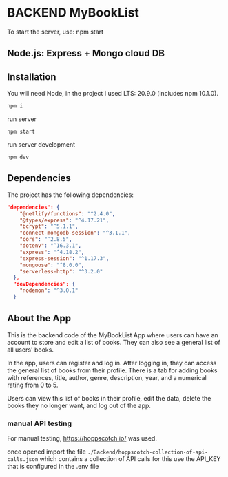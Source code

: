 # BACKEND MyBookList

To start the server, use: npm start

## Node.js: Express + Mongo cloud DB

## Installation
You will need Node, in the project I used LTS: 20.9.0 (includes npm 10.1.0).

```bash
npm i
```

run server
```
npm start
```
run server development
```
npm dev
```
## Dependencies

The project has the following dependencies:

```json
"dependencies": {
    "@netlify/functions": "^2.4.0",
    "@types/express": "^4.17.21",
    "bcrypt": "^5.1.1",
    "connect-mongodb-session": "^3.1.1",
    "cors": "^2.8.5",
    "dotenv": "^16.3.1",
    "express": "^4.18.2",
    "express-session": "^1.17.3",
    "mongoose": "^8.0.0",
    "serverless-http": "^3.2.0"
  },
  "devDependencies": {
    "nodemon": "^3.0.1"
  }
```
## About the App

This is the backend code of the MyBookList App where users can have an account to store and edit a list of books. They can also see a general list of all users' books.

In the app, users can register and log in. After logging in, they can access the general list of books from their profile. There is a tab for adding books with references, title, author, genre, description, year, and a numerical rating from 0 to 5. 

Users can view this list of books in their profile, edit the data, delete the books they no longer want, and log out of the app.

### manual API testing

For manual testing, https://hoppscotch.io/ was used.

once opened import the file `./Backend/hoppscotch-collection-of-api-calls.json` which contains a collection of API calls
for this use the API_KEY that is configured in the .env file